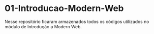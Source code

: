 # 01-Introducao-Modern-Web
Nesse repositório ficaram armazenados todos os códigos utilizados no módulo de Introdução a Modern Web.
